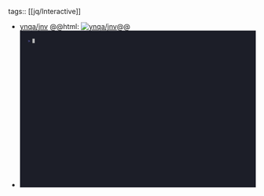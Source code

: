 tags:: [[jq/Interactive]]

- [ynqa/jnv](https://github.com/ynqa/jnv)
  @@html: <a href="https://github.com/ynqa/jnv/"><img src="https://github-readme-stats-astronomer.vercel.app/api/pin/?username=ynqa&repo=jnv&theme=tokyonight" alt="ynqa/jnv"/></a>@@
- ![jnv demo](https://github.com/ynqa/ynqa/raw/master/demo/jnv.gif)